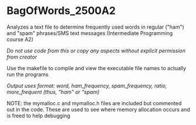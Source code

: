 # BagOfWords_2500A2
Analyzes a text file to determine frequently used words in regular ("ham") and "spam" phrases/SMS text messages (Intermediate Programming course A2)

*Do not use code from this or copy any aspects without explicit permission from creator*

Use the makefile to compile and view the executable file names to actually run the programs

*Output uses format: word, ham_frequency, spam_frequency, ratio, more_frequent (thus, "ham" or "spam)*

NOTE: the mymalloc.c and mymalloc.h files are included but commented out in the code. These are used to see where memory allocation occurs and is freed to help debugging
